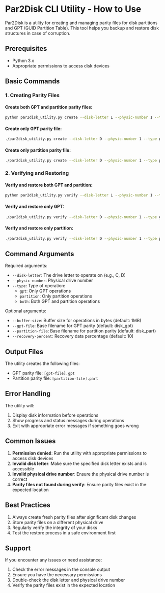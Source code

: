 # Par2Disk CLI Utility - How to Use

Par2Disk is a utility for creating and managing parity files for disk partitions and GPT (GUID Partition Table). This tool helps you backup and restore disk structures in case of corruption.

## Prerequisites

- Python 3.x
- Appropriate permissions to access disk devices

## Basic Commands

### 1. Creating Parity Files

#### Create both GPT and partition parity files:

```bash
python par2disk_utility.py create --disk-letter L --physic-number 1 --type both
```

#### Create only GPT parity file:

```bash
./par2disk_utility.py create --disk-letter D --physic-number 1 --type gpt
```

#### Create only partition parity file:

```bash
./par2disk_utility.py create --disk-letter D --physic-number 1 --type partition
```

### 2. Verifying and Restoring

#### Verify and restore both GPT and partition:

```bash
python par2disk_utility.py verify --disk-letter L --physic-number 1 --type both
```

#### Verify and restore only GPT:

```bash
./par2disk_utility.py verify --disk-letter D --physic-number 1 --type gpt
```

#### Verify and restore only partition:

```bash
./par2disk_utility.py verify --disk-letter D --physic-number 1 --type partition
```

## Command Arguments

Required arguments:

- `--disk-letter`: The drive letter to operate on (e.g., C, D)
- `--physic-number`: Physical drive number
- `--type`: Type of operation:
  - `gpt`: Only GPT operations
  - `partition`: Only partition operations
  - `both`: Both GPT and partition operations

Optional arguments:

- `--buffer-size`: Buffer size for operations in bytes (default: 1MB)
- `--gpt-file`: Base filename for GPT parity (default: disk_gpt)
- `--partition-file`: Base filename for partition parity (default: disk_part)
- `--recovery-percent`: Recovery data percentage (default: 10)

## Output Files

The utility creates the following files:

- GPT parity file: `[gpt-file].gpt`
- Partition parity file: `[partition-file].part`

## Error Handling

The utility will:

1. Display disk information before operations
2. Show progress and status messages during operations
3. Exit with appropriate error messages if something goes wrong

## Common Issues

1. **Permission denied**: Run the utility with appropriate permissions to access disk devices
2. **Invalid disk letter**: Make sure the specified disk letter exists and is accessible
3. **Invalid physical drive number**: Ensure the physical drive number is correct
4. **Parity files not found during verify**: Ensure parity files exist in the expected location

## Best Practices

1. Always create fresh parity files after significant disk changes
2. Store parity files on a different physical drive
3. Regularly verify the integrity of your disks
4. Test the restore process in a safe environment first

## Support

If you encounter any issues or need assistance:

1. Check the error messages in the console output
2. Ensure you have the necessary permissions
3. Double-check the disk letter and physical drive number
4. Verify the parity files exist in the expected location
